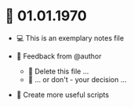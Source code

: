 # 📆 01.01.1970

* 💻 This is an exemplary notes file

* 💬 Feedback from @author
  * 🎽 Delete this file ...
  * 🔐 ... or don't - your decision ...

* 🌱 Create more useful scripts
